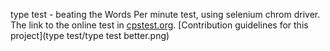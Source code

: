 type test - beating the Words Per minute test, using selenium chrom driver.
The link to the online test in [cpstest.org](https://cpstest.org/typing-speed-test/).
 [Contribution guidelines for this project](type test/type test better.png)
